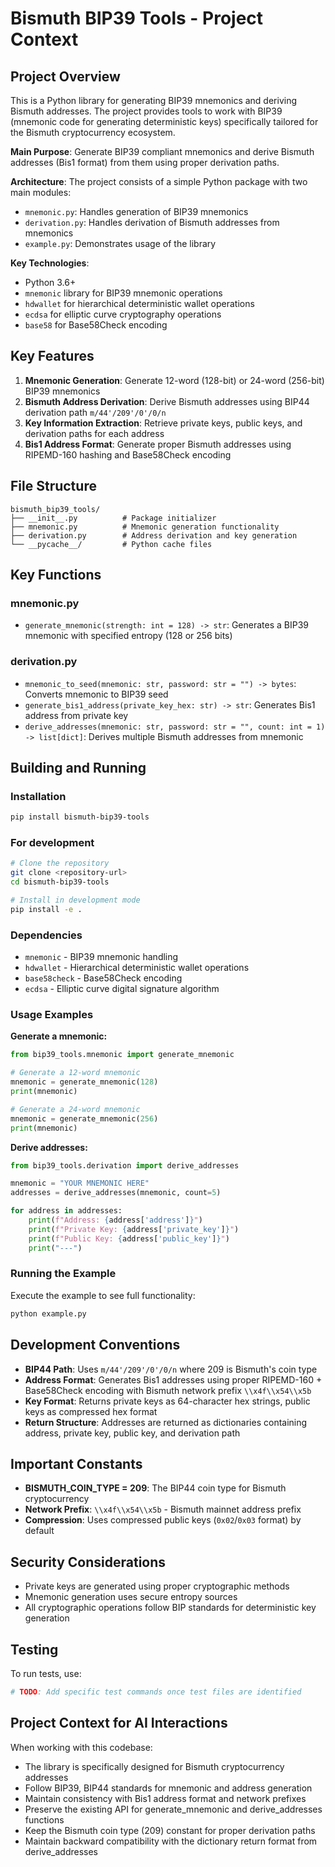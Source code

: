 # Bismuth BIP39 Tools - Project Context

## Project Overview

This is a Python library for generating BIP39 mnemonics and deriving Bismuth addresses. The project provides tools to work with BIP39 (mnemonic code for generating deterministic keys) specifically tailored for the Bismuth cryptocurrency ecosystem.

**Main Purpose**: Generate BIP39 compliant mnemonics and derive Bismuth addresses (Bis1 format) from them using proper derivation paths.

**Architecture**: The project consists of a simple Python package with two main modules:
- `mnemonic.py`: Handles generation of BIP39 mnemonics
- `derivation.py`: Handles derivation of Bismuth addresses from mnemonics
- `example.py`: Demonstrates usage of the library

**Key Technologies**: 
- Python 3.6+
- `mnemonic` library for BIP39 mnemonic operations
- `hdwallet` for hierarchical deterministic wallet operations
- `ecdsa` for elliptic curve cryptography operations
- `base58` for Base58Check encoding

## Key Features

1. **Mnemonic Generation**: Generate 12-word (128-bit) or 24-word (256-bit) BIP39 mnemonics
2. **Bismuth Address Derivation**: Derive Bismuth addresses using BIP44 derivation path `m/44'/209'/0'/0/n`
3. **Key Information Extraction**: Retrieve private keys, public keys, and derivation paths for each address
4. **Bis1 Address Format**: Generate proper Bismuth addresses using RIPEMD-160 hashing and Base58Check encoding

## File Structure

```
bismuth_bip39_tools/
├── __init__.py          # Package initializer
├── mnemonic.py          # Mnemonic generation functionality
├── derivation.py        # Address derivation and key generation
└── __pycache__/         # Python cache files
```

## Key Functions

### mnemonic.py
- `generate_mnemonic(strength: int = 128) -> str`: Generates a BIP39 mnemonic with specified entropy (128 or 256 bits)

### derivation.py
- `mnemonic_to_seed(mnemonic: str, password: str = "") -> bytes`: Converts mnemonic to BIP39 seed
- `generate_bis1_address(private_key_hex: str) -> str`: Generates Bis1 address from private key
- `derive_addresses(mnemonic: str, password: str = "", count: int = 1) -> list[dict]`: Derives multiple Bismuth addresses from mnemonic

## Building and Running

### Installation
```bash
pip install bismuth-bip39-tools
```

### For development
```bash
# Clone the repository
git clone <repository-url>
cd bismuth-bip39-tools

# Install in development mode
pip install -e .
```

### Dependencies
- `mnemonic` - BIP39 mnemonic handling
- `hdwallet` - Hierarchical deterministic wallet operations  
- `base58check` - Base58Check encoding
- `ecdsa` - Elliptic curve digital signature algorithm

### Usage Examples

**Generate a mnemonic:**
```python
from bip39_tools.mnemonic import generate_mnemonic

# Generate a 12-word mnemonic
mnemonic = generate_mnemonic(128)
print(mnemonic)

# Generate a 24-word mnemonic
mnemonic = generate_mnemonic(256)
print(mnemonic)
```

**Derive addresses:**
```python
from bip39_tools.derivation import derive_addresses

mnemonic = "YOUR MNEMONIC HERE"
addresses = derive_addresses(mnemonic, count=5)

for address in addresses:
    print(f"Address: {address['address']}")
    print(f"Private Key: {address['private_key']}")
    print(f"Public Key: {address['public_key']}")
    print("---")
```

### Running the Example
Execute the example to see full functionality:
```bash
python example.py
```

## Development Conventions

- **BIP44 Path**: Uses `m/44'/209'/0'/0/n` where 209 is Bismuth's coin type
- **Address Format**: Generates Bis1 addresses using proper RIPEMD-160 + Base58Check encoding with Bismuth network prefix `\\x4f\\x54\\x5b`
- **Key Format**: Returns private keys as 64-character hex strings, public keys as compressed hex format
- **Return Structure**: Addresses are returned as dictionaries containing address, private key, public key, and derivation path

## Important Constants

- **BISMUTH_COIN_TYPE = 209**: The BIP44 coin type for Bismuth cryptocurrency
- **Network Prefix**: `\\x4f\\x54\\x5b` - Bismuth mainnet address prefix
- **Compression**: Uses compressed public keys (`0x02`/`0x03` format) by default

## Security Considerations

- Private keys are generated using proper cryptographic methods
- Mnemonic generation uses secure entropy sources
- All cryptographic operations follow BIP standards for deterministic key generation

## Testing

To run tests, use:
```bash
# TODO: Add specific test commands once test files are identified
```

## Project Context for AI Interactions

When working with this codebase:
- The library is specifically designed for Bismuth cryptocurrency addresses
- Follow BIP39, BIP44 standards for mnemonic and address generation
- Maintain consistency with Bis1 address format and network prefixes
- Preserve the existing API for generate_mnemonic and derive_addresses functions
- Keep the Bismuth coin type (209) constant for proper derivation paths
- Maintain backward compatibility with the dictionary return format from derive_addresses